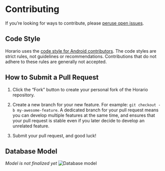 Contributing
============

If you’re looking for ways to contribute, please [peruse open issues](https://github.com/XJSHQ/horario/issues?milestone=&q=is%3Aopen).

Code Style
----------

Horario uses the [code style for Android contributors](https://source.android.com/source/code-style.html). The code styles are strict rules, not guidelines or recommendations. Contributions that do not adhere to these rules are generally not accepted.

How to Submit a Pull Request
----------------------------

1. Click the “Fork” button to create your personal fork of the Horario repository.

2. Create a new branch for your new feature. For example: `git checkout -b my-awesome-feature`. A dedicated branch for your pull request means you can develop multiple features at the same time, and ensures that your pull request is stable even if you later decide to develop an unrelated feature.

3. Submit your pull request, and good luck!

Database Model
--------------

_Model is not finalized yet_
![Database model](https://github.com/XJSHQ/horario/raw/master/extras/model.png)